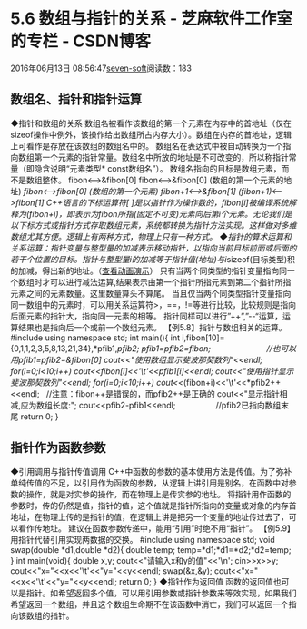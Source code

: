 
# 5.6 数组与指针的关系 -  芝麻软件工作室的专栏 - CSDN博客


2016年06月13日 08:56:47[seven-soft](https://me.csdn.net/softn)阅读数：183



## 数组名、指针和指针运算
◆指针和数组的关系
数组名被看作该数组的第一个元素在内存中的首地址（仅在sizeof操作中例外，该操作给出数组所占内存大小）。数组在内存的首地址，逻辑上可看作是存放在该数组的数组名中的。
数组名在表达式中被自动转换为一个指向数组第一个元素的指针常量。数组名中所放的地址是不可改变的，所以称指针常量（即隐含说明“元素类型* const数组名”）。
数组名指向的目标是数组元素，而不是数组整体。
fibon<-->&fibon[0]
fibon<-->&fibon[0]
(数组的第一个元素的地址)
*fibon<-->fibon[0]
(数组的第一个元素)
fibon+1<-->&fibon[1]
*(fibon+1)<-->fibon[1]
C++语言的下标运算符[ ]是以指针作为操作数的，fibon[i]被编译系统解释为*(fibon+i)，即表示为fibon所指(固定不可变)元素向后第i个元素。无论我们是以下标方式或指针方式存取数组元素，系统都转换为指针方法实现。这样做对多维数组尤其方便。逻辑上有两种方式，物理上只有一种方式。
◆指针的算术运算和关系运算：指针变量与整型量的加减表示移动指针，以指向当前目标前面或后面的若干个位置的目标。指针与整型量i的加减等于指针值(地址)与i*sizeof(目标类型)积的加减，得出新的地址。（[查看动画演示](http://www.weixueyuan.net/templets/default/cpp/flash/%E6%8C%87%E9%92%88%E7%9A%84%E7%AE%97%E6%9C%AF%E8%BF%90%E7%AE%97%E5%92%8C%E5%85%B3%E7%B3%BB%E8%BF%90%E7%AE%97.swf)）
只有当两个同类型的指针变量指向同一个数组时才可以进行减法运算,结果表示由第一个指针所指元素到第二个指针所指元素之间的元素数量。这里数量算头不算尾。
当且仅当两个同类型指针变量指向同一数组中的元素时，可以用关系运算符>，==，!=等进行比较，比较规则是指向后面元素的指针大，指向同一元素的相等。
指针同样可以进行”++”,”--“运算，运算结果也是指向后一个或前一个数组元素。
【例5.8】指针与数组相关的运算。
\#include <iostream>
using namespace std;
int main(){
int i,fibon[10]={0,1,1,2,3,5,8,13,21,34},*pfib1,*pfib2;
pfib1=pfib2=fibon;                         //也可以用pfib1=pfib2=&fibon[0]
cout<<"使用数组显示斐波那契数列"<<endl;
for(i=0;i<10;i++)
cout<<fibon[i]<<'\t'<<pfib1[i]<<endl;
cout<<"使用指针显示斐波那契数列"<<endl;
for(i=0;i<10;i++)
cout<<*(fibon+i)<<'\t'<<*pfib2++<<endl;   //注意：fibon++是错误的，而pfib2++是正确的
cout<<"显示指针相减,应为数组长度:";
cout<<pfib2-pfib1<<endl;                  //pfib2已指向数组末尾
return 0;
}
## 指针作为函数参数
◆引用调用与指针传值调用
C++中函数的参数的基本使用方法是传值。为了弥补单纯传值的不足，以引用作为函数的参数，从逻辑上讲引用是别名，在函数中对参数的操作，就是对实参的操作，而在物理上是传实参的地址。
将指针用作函数的参数时，传的仍然是值，指针的值，这个值就是指针所指向的变量或对象的内存首地址，在物理上传的是指针的值，在逻辑上讲是把另一个变量的地址传过去了，可以看作传地址。
建议在函数参数传递中，能用“引用”时绝不用“指针”。
【例5.9】用指针代替引用实现两数据的交换。
\#include<iostream>
using namespace std;
void swap(double *d1,double *d2){
double temp;
temp=*d1;*d1=*d2;*d2=temp;
}
int main(void){
double x,y;
cout<<"请输入x和y的值"<<'\n';
cin>>x>>y;
cout<<"x="<<x<<'\t'<<"y="<<y<<endl;
swap(&x,&y);
cout<<"x="<<x<<'\t'<<"y="<<y<<endl;
return 0;
}
◆指针作为返回值
函数的返回值也可以是指针。如希望返回多个值，可以用引用参数或指针参数来等效实现，如果我们希望返回一个数组，并且这个数组生命期不在该函数中消亡，我们可以返回一个指向该数组的指针。

